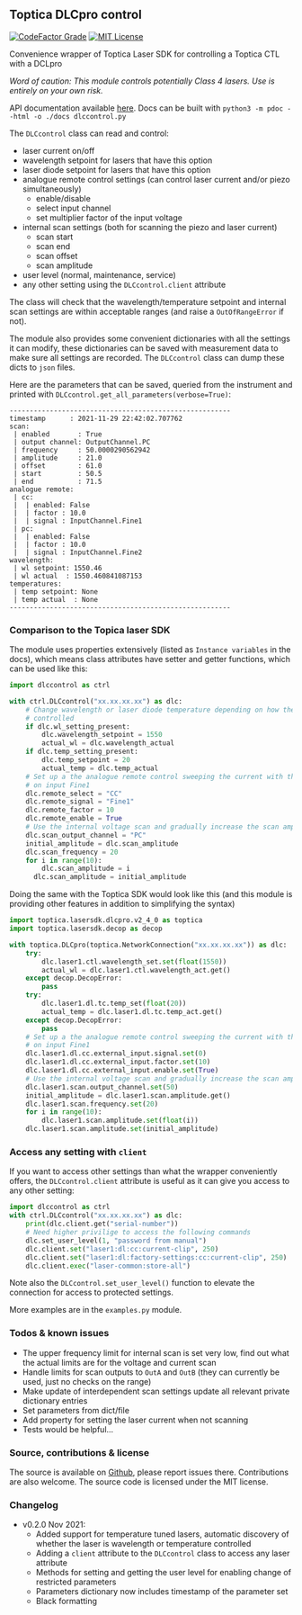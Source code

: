 ## Toptica DLCpro control

[![CodeFactor Grade](https://img.shields.io/codefactor/grade/github/asvela/dlc-control?style=flat-square)](https://www.codefactor.io/repository/github/asvela/dlc-control)
[![MIT License](https://img.shields.io/github/license/asvela/dlc-control?style=flat-square)](https://github.com/asvela/dlc-control/blob/main/LICENSE)

Convenience wrapper of Toptica Laser SDK for controlling a Toptica CTL with a DCLpro

*Word of caution: This module controls potentially Class 4 lasers.*
*Use is entirely on your own risk.*

API documentation available [here](https://asvela.github.io/dlc-control/).
Docs can be built with ``python3 -m pdoc --html -o ./docs dlccontrol.py``

The ``DLCcontrol`` class can read and control:

  * laser current on/off
  * wavelength setpoint for lasers that have this option
  * laser diode setpoint for lasers that have this option
  * analogue remote control settings (can control laser current and/or piezo simultaneously)
    - enable/disable
    - select input channel
    - set multiplier factor of the input voltage
  * internal scan settings (both for scanning the piezo and laser
    current)
    - scan start
    - scan end
    - scan offset
    - scan amplitude
  * user level (normal, maintenance, service)
  * any other setting using the ``DLCcontrol.client`` attribute


The class will check that the wavelength/temperature setpoint and internal scan 
settings are within acceptable ranges (and raise a ``OutOfRangeError`` if not).

The module also provides some convenient dictionaries with all the settings it
can modify, these dictionaries can be saved with measurement data to make sure
all settings are recorded. The ``DLCcontrol`` class can dump these dicts to
``json`` files.

Here are the parameters that can be saved, queried from the instrument and
printed with ``DLCcontrol.get_all_parameters(verbose=True)``:

```
-------------------------------------------------------
timestamp      : 2021-11-29 22:42:02.707762
scan:
 | enabled       : True
 | output channel: OutputChannel.PC
 | frequency     : 50.0000290562942
 | amplitude     : 21.0
 | offset        : 61.0
 | start         : 50.5
 | end           : 71.5
analogue remote:
 | cc:
 |  | enabled: False
 |  | factor : 10.0
 |  | signal : InputChannel.Fine1
 | pc:
 |  | enabled: False
 |  | factor : 10.0
 |  | signal : InputChannel.Fine2
wavelength:
 | wl setpoint: 1550.46
 | wl actual  : 1550.460841087153
temperatures:
 | temp setpoint: None
 | temp actual  : None
-------------------------------------------------------
```


### Comparison to the Topica laser SDK

The module uses properties extensively (listed as `Instance variables` in the
docs), which means class attributes have setter and getter functions,
which can be used like this:

```python
import dlccontrol as ctrl

with ctrl.DLCcontrol("xx.xx.xx.xx") as dlc:
    # Change wavelength or laser diode temperature depending on how the unit is
    # controlled
    if dlc.wl_setting_present:
        dlc.wavelength_setpoint = 1550
        actual_wl = dlc.wavelength_actual
    if dlc.temp_setting_present:
        dlc.temp_setpoint = 20
        actual_temp = dlc.temp_actual
    # Set up a the analogue remote control sweeping the current with the
    # on input Fine1
    dlc.remote_select = "CC"
    dlc.remote_signal = "Fine1"
    dlc.remote_factor = 10
    dlc.remote_enable = True
    # Use the internal voltage scan and gradually increase the scan amplitude
    dlc.scan_output_channel = "PC"
    initial_amplitude = dlc.scan_amplitude
    dlc.scan_frequency = 20
    for i in range(10):
        dlc.scan_amplitude = i
      dlc.scan_amplitude = initial_amplitude
```

Doing the same with the Toptica SDK would look like this (and this module
is providing other features in addition to simplifying the syntax)

```python
import toptica.lasersdk.dlcpro.v2_4_0 as toptica
import toptica.lasersdk.decop as decop

with toptica.DLCpro(toptica.NetworkConnection("xx.xx.xx.xx")) as dlc:
    try:
        dlc.laser1.ctl.wavelength_set.set(float(1550))
        actual_wl = dlc.laser1.ctl.wavelength_act.get()
    except decop.DecopError:
        pass
    try:
        dlc.laser1.dl.tc.temp_set(float(20))
        actual_temp = dlc.laser1.dl.tc.temp_act.get()
    except decop.DecopError:
        pass
    # Set up a the analogue remote control sweeping the current with the
    # on input Fine1
    dlc.laser1.dl.cc.external_input.signal.set(0)
    dlc.laser1.dl.cc.external_input.factor.set(10)
    dlc.laser1.dl.cc.external_input.enable.set(True)
    # Use the internal voltage scan and gradually increase the scan amplitude
    dlc.laser1.scan.output_channel.set(50)
    initial_amplitude = dlc.laser1.scan.amplitude.get()
    dlc.laser1.scan.frequency.set(20)
    for i in range(10):
        dlc.laser1.scan.amplitude.set(float(i))
    dlc.laser1.scan.amplitude.set(initial_amplitude)
```

### Access any setting with `client`

If you want to access other settings than what the wrapper conveniently offers, 
the ``DLCcontrol.client`` attribute is useful as it can give you access to any other setting:

```python
import dlccontrol as ctrl
with ctrl.DLCcontrol("xx.xx.xx.xx") as dlc:
    print(dlc.client.get("serial-number"))
    # Need higher privilige to access the following commands
    dlc.set_user_level(1, "password from manual")
    dlc.client.set("laser1:dl:cc:current-clip", 250)
    dlc.client.set("laser1:dl:factory-settings:cc:current-clip", 250)
    dlc.client.exec("laser-common:store-all")
```

Note also the ``DLCcontrol.set_user_level()`` function to elevate the connection for access
to protected settings.

More examples are in the `examples.py` module.


### Todos & known issues

  * The upper frequency limit for internal scan is set very low, find out what
    the actual limits are for the voltage and current scan
  * Handle limits for scan outputs to ``OutA`` and ``OutB`` (they can currently
    be used, just no checks on the range)
  * Make update of interdependent scan settings update all relevant private
    dictionary entries
  * Set parameters from dict/file
  * Add property for setting the laser current when not scanning
  * Tests would be helpful...


### Source, contributions & license

The source is available on [Github](https://github.com/asvela/dlc-control/),
please report issues there. Contributions are also welcome.
The source code is licensed under the MIT license.


### Changelog

  * v0.2.0 Nov 2021: 
    - Added support for temperature tuned lasers, automatic discovery of whether 
      the laser is wavelength or temperature controlled
    - Adding a `client` attribute to the `DLCcontrol` class to access any laser
      attribute
    - Methods for setting and getting the user level for enabling change of
      restricted parameters
    - Parameters dictionary now includes timestamp of the parameter set
    - Black formatting